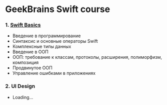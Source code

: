 # GeekBrains Swift course
### 1. [Swift Basics](https://github.com/yggene/geekbrains/tree/main/01_Swift_Basics)
* Введение в программирование
* Синтаксис и основные операторы Swift
* Комплексные типы данных
* Введение в ООП
* ООП: требование к классам, протоколы, расширения, полиморфизм, композиция
* Продвинутое ООП
* Управление ошибками в приложениях
### 2. UI Design
* Loading...
